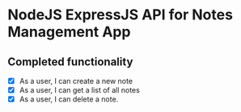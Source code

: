 # NodeJS ExpressJS API for Notes Management App

## Completed functionality

- [x] As a user, I can create a new note
- [x] As a user, I can get a list of all notes
- [x] As a user, I can delete a note.
